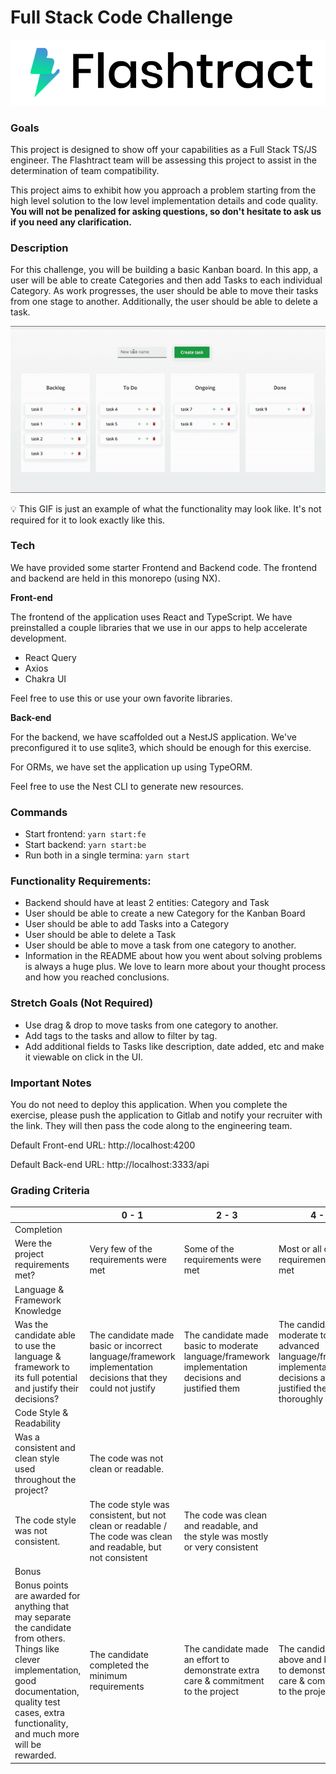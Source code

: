 # Full Stack Code Challenge

![3aaa3278-5f6e-466d-9dc1-6a6a55d8be4d.png](./assets/3aaa3278-5f6e-466d-9dc1-6a6a55d8be4d.png)

### Goals

This project is designed to show off your capabilities as a Full Stack TS/JS engineer.  The Flashtract team will be assessing this project to assist in the determination of team compatibility.

This project aims to exhibit how you approach a problem starting from the high level solution to the low level implementation details and code quality. **You will not be penalized for asking questions, so don't hesitate to ask us if you need any clarification.**

### Description

For this challenge, you will be building a basic Kanban board.  In this app, a user will be able to create Categories and then add Tasks to each individual Category.  As work progresses, the user should be able to move their tasks from one stage to another.  Additionally, the user should be able to delete a task.

![ezgif-5-0a87dd9f668a.gif](./assets/ezgif-5-0a87dd9f668a.gif)

<aside>
💡 This GIF is just an example of what the functionality may look like. It's not required for it to look exactly like this.

</aside>

### Tech

We have provided some starter Frontend and Backend code.  The frontend and backend are held in this monorepo (using NX). 

**Front-end**

The frontend of the application uses React and TypeScript.  We have preinstalled a couple libraries that we use in our apps to help accelerate development.

- React Query
- Axios
- Chakra UI

Feel free to use this or use your own favorite libraries.

**Back-end**

For the backend, we have scaffolded out a NestJS application.  We've preconfigured it to use sqlite3, which should be enough for this exercise.

For ORMs, we have set the application up using TypeORM.

Feel free to use the Nest CLI to generate new resources. 

### Commands

- Start frontend: `yarn start:fe`
- Start backend: `yarn start:be`
- Run both in a single termina: `yarn start`

### Functionality Requirements:

- Backend should have at least 2 entities: Category and Task
- User should be able to create a new Category for the Kanban Board
- User should be able to add Tasks into a Category
- User should be able to delete a Task
- User should be able to move a task from one category to another.
- Information in the README about how you went about solving problems is always a huge plus.  We love to learn more about your thought process and how you reached conclusions.

 

### Stretch Goals (Not Required)

- Use drag & drop to move tasks from one category to another.
- Add tags to the tasks and allow to filter by tag.
- Add additional fields to Tasks like description, date added, etc and make it viewable on click in the UI.

### Important Notes
You do not need to deploy this application. When you complete the exercise, please push the application to Gitlab and notify your recruiter with the link. They will then pass the code along to the engineering team.

Default Front-end URL: http://localhost:4200

Default Back-end URL: http://localhost:3333/api

### Grading Criteria

|  | 0 - 1 | 2 - 3 | 4 - 5 | Score |
| --- | --- | --- | --- | --- |
| Completion
Were the project requirements met? | Very few of the requirements were met | Some of the requirements were met | Most or all of the requirements were met |  |
| Language & Framework Knowledge
Was the candidate able to use the language & framework to its full potential and justify their decisions? | The candidate made basic or incorrect language/framework implementation decisions that they could not justify | The candidate made basic to moderate language/framework implementation decisions and justified them | The candidate made moderate to advanced language/framework implementation decisions and justified them thoroughly |  |
| Code Style & Readability
Was a consistent and clean style used throughout the project? | The code was not clean or readable.
The code style was not consistent. | The code style was consistent, but not clean or readable / The code was clean and readable, but not consistent | The code was clean and readable, and the style was mostly or very consistent |  |
| Bonus
Bonus points are awarded for anything that may separate the candidate from others. Things like clever implementation, good documentation, quality test cases, extra functionality, and much more will be rewarded. | The candidate completed the minimum requirements | The candidate made an effort to demonstrate extra care & commitment to the project | The candidate went above and beyond to demonstrate extra care & commitment to the project |  |


